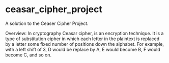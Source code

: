 # ceasar_cipher_project

A solution to the Ceaser Cipher Project.

Overview:
In cryptography Ceasar cipher, is an encryption technique. It is a type of substitution cipher in which each letter in the plaintext is replaced by a letter some fixed number of positions down the alphabet. For example, with a left shift of 3, D would be replace by A, E would become B, F would become C, and so on. 
